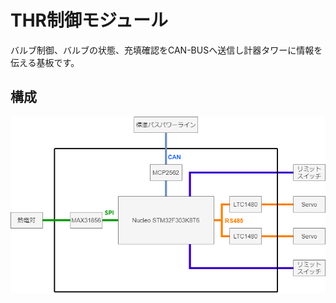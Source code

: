 # THR制御モジュール

バルブ制御、バルブの状態、充填確認をCAN-BUSへ送信し計器タワーに情報を伝える基板です。

## 構成

![THRControlModule](../../Projects/Drawio/THRControlModule/THRControlModule.drawio.png)